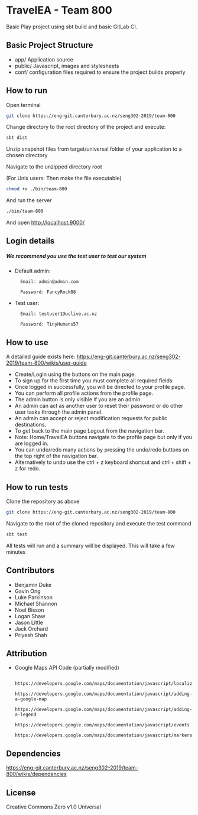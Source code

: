 # TravelEA - Team 800
Basic Play project using sbt build and basic GitLab CI.



## Basic Project Structure
* app/ Application source
* public/ Javascript, images and stylesheets
* conf/ configuration files required to ensure the project builds properly

## How to run
Open terminal
```bash
git clone https://eng-git.canterbury.ac.nz/seng302-2019/team-800
```
Change directory to the root directory of the project and execute:
```bash
sbt dist
```
Unzip snapshot files from target/universal folder of your application to a chosen directory

Navigate to the unzipped directory root 

(For Unix users: Then make the file executable)
```bash
chmod +x ./bin/team-800
```

And run the server 
```bash
./bin/team-800
```
And open <http://localhost:9000/>

## Login details
##### We recommend you use the test user to test our system

* Default admin:

        Email: admin@admin.com

        Password: FancyRock08

* Test user:

        Email: testuser1@uclive.ac.nz

        Password: TinyHumans57
        
## How to use
A detailed guide exists here: <https://eng-git.canterbury.ac.nz/seng302-2019/team-800/wikis/user-guide>
* Create/Login using the buttons on the main page.
* To sign up for the first time you must complete all required fields
* Once logged in successfully, you will be directed to your profile page.
* You can perform all profile actions from the profile page.
* The admin button is only visible if you are an admin.
* An admin can act as another user to reset their password or do other user tasks through the admin panel.
* An admin can accept or reject modification requests for public destinations.
* To get back to the main page Logout from the navigation bar.
* Note: Home/TravelEA buttons navigate to the profile page but only if you are logged in.
* You can undo/redo many actions by pressing the undo/redo buttons on the top right
  of the navigation bar. 
* Alternatively to undo use the ctrl + z keyboard shortcut and ctrl + shift + z for redo.

## How to run tests
Clone the repository as above
```bash
git clone https://eng-git.canterbury.ac.nz/seng302-2019/team-800
```

Navigate to the root of the cloned repository and execute the test command
```bash
sbt test
```
All tests will run and a summary will be displayed. This will take a few minutes

## Contributors
* Benjamin Duke
* Gavin Ong
* Luke Parkinson
* Michael Shannon
* Noel Bisson
* Logan Shaw
* Jason Little
* Jack Orchard
* Priyesh Shah


## Attribution

* Google Maps API Code (partially modified)
        
        https://developers.google.com/maps/documentation/javascript/localization
        https://developers.google.com/maps/documentation/javascript/adding-a-google-map
        https://developers.google.com/maps/documentation/javascript/adding-a-legend
        https://developers.google.com/maps/documentation/javascript/events
        https://developers.google.com/maps/documentation/javascript/markers
        
## Dependencies

https://eng-git.canterbury.ac.nz/seng302-2019/team-800/wikis/dependencies

## License
Creative Commons Zero v1.0 Universal